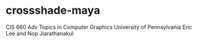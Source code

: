 crossshade-maya
===============
CIS 660 Adv Topics in Computer Graphics
University of Pennsylvania
Eric Lee and Nop Jiarathanakul